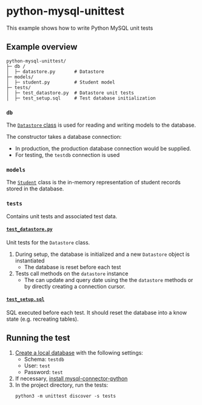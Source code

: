 # python-mysql-unittest

This example shows how to write Python MySQL unit tests

## Example overview

```
python-mysql-unittest/
├─ db /
│  ├─ datastore.py       # Datastore
├─ models/
│  ├─ student.py         # Student model
├─ tests/
│  ├─ test_datastore.py  # Datastore unit tests
│  ├─ test_setup.sql     # Test database initialization
```

### `db`

The [`Datastore` class](db/datastore.py) is used for reading and writing models to the database.

The constructor takes a database connection:

- In production, the production database connection would be supplied.
- For testing, the `testdb` connection is used

### `models`

The [`Student`](models/student.py) class is the in-memory representation of student records stored in the database.

### `tests`

Contains unit tests and associated test data.

#### [`test_datastore.py`](tests/test_datastore.py)

Unit tests for the `Datastore` class.

1. During setup, the database is initialized and a new `Datastore` object is instantiated
   - The database is reset before each test
2. Tests call methods on the `datastore` instance
   - The can update and query date using the the `datastore` methods or by directly creating a connection cursor.

#### [`test_setup.sql`](tests/test_setup.sql)

SQL executed before each test.  It should reset the database into a know state (e.g. recreating tables).

## Running the test

1. [Create a local database](/docs/create-temp-db.md) with the following settings:
   - Schema: `testdb`
   - User: `test`
   - Password: `test`
2.  If necessary, [install mysql-connector-python](https://dev.mysql.com/doc/connector-python/en/connector-python-installation-binary.html)
3.  In the project directory, run the tests:
    ```
    python3 -m unittest discover -s tests
    ```
